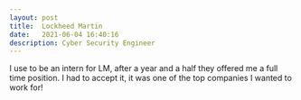 ```yaml
---
layout: post
title:  Lockheed Martin
date:   2021-06-04 16:40:16
description: Cyber Security Engineer 
---
```

I use to be an intern for LM, after a year and a half they offered me a full time position. I had to accept it, it was one of the top companies I wanted to work for! 

